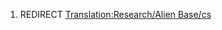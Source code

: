 1.  REDIRECT [Translation:Research/Alien
    Base/cs](Translation:Research/Alien_Base/cs "wikilink")
